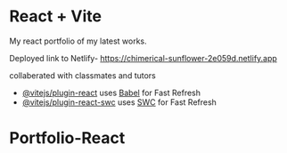 # React + Vite

My react portfolio of my latest works.

Deployed link to Netlify- https://chimerical-sunflower-2e059d.netlify.app


collaberated with classmates and tutors

- [@vitejs/plugin-react](https://github.com/vitejs/vite-plugin-react/blob/main/packages/plugin-react/README.md) uses [Babel](https://babeljs.io/) for Fast Refresh
- [@vitejs/plugin-react-swc](https://github.com/vitejs/vite-plugin-react-swc) uses [SWC](https://swc.rs/) for Fast Refresh
# Portfolio-React
